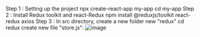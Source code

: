 Step 1 : Setting up the project
    npx create-react-app my-app
    cd my-app
Step 2 : Install Redux toolkit and react-Redux
    npm install @reduxjs/toolkit react-redux axios
Step 3 : In src directory, create a new folder new "redux"
        cd redux 
        create new file "store.js":
        ![image](https://github.com/user-attachments/assets/9e4bafd9-c728-42dc-ac2e-03ce36206a66)

        

        
